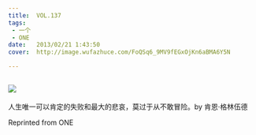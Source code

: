 ```yaml
---
title:	VOL.137
tags:
 - 一个
 - ONE
date:	2013/02/21 1:43:50
cover:	http://image.wufazhuce.com/FoQSq6_9MV9fEGxOjKn6aBMA6Y5N

---
```

![](http://image.wufazhuce.com/FoQSq6_9MV9fEGxOjKn6aBMA6Y5N)
---

人生唯一可以肯定的失败和最大的悲哀，莫过于从不敢冒险。by 肯恩·格林伍德
 
Reprinted from ONE
